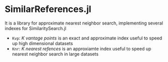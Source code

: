 
# SimilarReferences.jl
It is a library for approximate nearest neighbor search, implementing several indexes for SimilaritySearch.jl

- `Kvp`: _K vantage points_ is an exact and approximate index useful to speed up high dimensional datasets
- `Knr`: _K nearest refences_ is an approxiamte index useful to speed up nearest neighbor search in large datasets